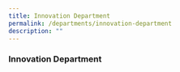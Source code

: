 ```yaml
---
title: Innovation Department
permalink: /departments/innovation-department
description: ""
---
```

### Innovation Department

